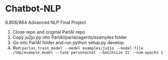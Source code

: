 # Chatbot-NLP
6.806/864 Advanced NLP Final Project

1. Clone repo and original ParlAI repo 
2. Copy ju2jo.py into ParlAI/parlai/agents/examples folder 
3. Go into ParlAI folder and run python setup.py develop
4. Run `parlai train_model --model examples/ju2jo --model-file /tmp/example_model --task personachat --batchsize 32 --num-epochs 2`